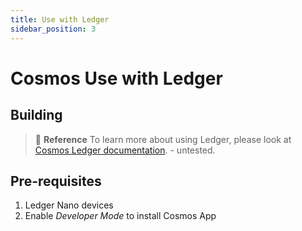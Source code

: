 ```yaml
---
title: Use with Ledger
sidebar_position: 3
---
```


# Cosmos Use with Ledger

## Building

>:memo: **Reference** 
To learn more about using Ledger, please look at [Cosmos Ledger documentation](https://hub.cosmos.network/main/resources/ledger.html). - untested.

## Pre-requisites
1. Ledger Nano devices
1. Enable *Developer Mode* to install Cosmos App